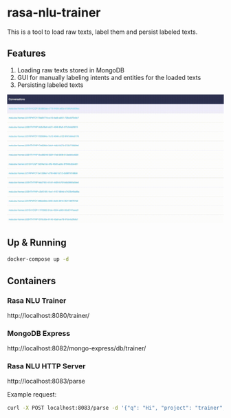 # rasa-nlu-trainer
This is a tool to load raw texts, label them and persist labeled texts.

## Features
1. Loading raw texts stored in MongoDB
2. GUI for manually labeling intents and entities for the loaded texts
3. Persisting labeled texts

![rasa-nlu-trainer-customized](./images/rasa-nlu-trainer-customized.gif)

## Up & Running

```bash
docker-compose up -d
```

## Containers

### Rasa NLU Trainer
http://localhost:8080/trainer/

### MongoDB Express
http://localhost:8082/mongo-express/db/trainer/


### Rasa NLU HTTP Server

http://localhost:8083/parse

Example request:

```bash
curl -X POST localhost:8083/parse -d '{"q": "Hi", "project": "trainer", "model": "nlu"}' | python -m json.tool
```
